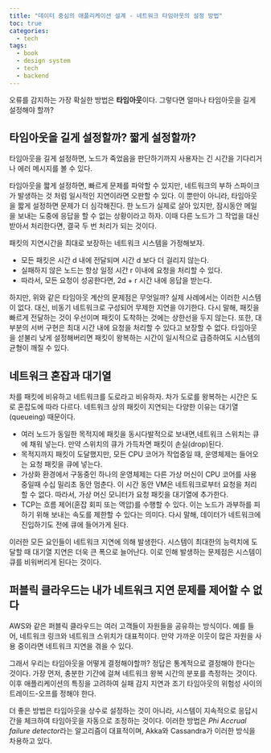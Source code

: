 ```yaml
---
title: "데이터 중심의 애플리케이션 설계 - 네트워크 타임아웃의 설정 방법"
toc: true
categories:
  - tech
tags:
  - book
  - design system
  - tech
  - backend
---
```


오류를 감지하는 가장 확실한 방법은 **타임아웃**이다.
그렇다면 얼마나 타임아웃을 길게 설정해야 할까?

## 타임아웃을 길게 설정할까? 짧게 설정할까?

타임아웃을 길게 설정하면, 노드가 죽었음을 판단하기까지 사용자는 긴 시간을 기다리거나 에러 메시지를 볼 수 있다.

타임아웃을 짧게 설정하면, 빠르게 문제를 파악할 수 있지만, 네트워크의 부하 스파이크가 발생하는 것 처럼 일시적인 지연이라면 오판할 수 있다.
이 뿐만이 아니라, 타임아웃을 짧게 설정하면 문제가 더 심각해진다.
한 노드가 실제로 살아 있지만, 잠시동안 메일을 보내는 도중에 응답을 할 수 없는 상황이라고 하자.
이때 다른 노드가 그 작업을 대신 받아서 처리한다면, 결국 두 번 처리가 되는 것이다.

패킷의 지연시간을 최대로 보장하는 네트워크 시스템을 가정해보자.

- 모든 패킷은 시간 d 내에 전달되며 시간 d 보다 더 걸리지 않는다.
- 실패하지 않은 노드는 항상 일정 시간 r 이내에 요청을 처리할 수 있다.
- 따라서, 모든 요청이 성공한다면, 2d + r 시간 내에 응답을 받는다.

하지만, 위와 같은 타임아웃 계산의 문제점은 무엇일까?
실제 사례에서는 이러한 시스템이 없다. 대신, 비동기 네트워크로 구성되어 무제한 지연을 야기한다.
다시 말해, 패킷을 빠르게 전달하는 것이 우선이며 패킷이 도착하는 것에는 상한선을 두지 않는다.
또한, 대부분의 서버 구현은 최대 시간 내에 요청을 처리할 수 있다고 보장할 수 없다.
타임아웃을 섣불리 낮게 설정해버리면 패킷이 왕복하는 시간이 일시적으로 급증하여도 시스템의 균형이 깨질 수 있다.

## 네트워크 혼잡과 대기열

차를 패킷에 비유하고 네트워크를 도로라고 비유하자.
차가 도로를 왕복하는 시간은 도로 혼잡도에 따라 다르다.
네트워크 상의 패킷이 지연되는 다양한 이유는 대기열(queueing) 때문이다.

- 여러 노드가 동일한 목적지에 패킷을 동시다발적으로 보내면,네트워크 스위치는 큐에 채워 넣는다. 만약 스위치의 큐가 가득차면 패킷이 손실(drop)된다.
- 목적지까지 패킷이 도달했지만, 모든 CPU 코어가 작업중일 때, 운영체제는 들어오는 요청 패킷을 큐에 넣는다.
- 가상화 환경에서 구동중인 하나의 운영체제는 다른 가상 머신이 CPU 코어를 사용 중일때 수십 밀리초 동안 멈춘다. 이 시간 동안 VM은 네트워크로부터 요청을 처리할 수 없다. 따라서, 가상 머신 모니터가 요청 패킷을 대기열에 추가한다.
- TCP는 흐름 제어(혼잡 회피 또는 역압)를 수행할 수 있다. 이는 노드가 과부하를 피하기 위해 보내는 속도를 제한할 수 있다는 의미다. 다시 말해, 데이터가 네트워크에 진입하기도 전에 큐에 들어가게 된다.

이러한 모든 요인들이 네트워크 지연에 의해 발생한다.
시스템이 최대한의 능력치에 도달할 때 대기열 지연은 더욱 큰 폭으로 늘어난다.
이로 인해 발생하는 문제점은 시스템이 큐를 비워버리게 된다는 것이다.

## 퍼블릭 클라우드는 내가 네트워크 지연 문제를 제어할 수 없다

AWS와 같은 퍼블릭 클라우드는 여러 고객들이 자원들을 공유하는 방식이다.
예를 들어, 네트워크 링크와 네트워크 스위치가 대표적이다.
만약 가까운 이웃이 많은 자원을 사용 중이라면 네트워크 지연을 겪을 수 있다.

그래서 우리는 타임아웃을 어떻게 결정해야할까? 정답은 통계적으로 결정해야 한다는 것이다.
가장 먼저, 충분한 기간에 걸쳐 네트워크 왕복 시간의 분포를 측정하는 것이다.
이후 애플리케이션의 특징을 고려하여 실패 감지 지연과 조기 타임아웃의 위험성 사이의 트레이드-오프를 정해야 한다.

더 좋은 방법은 타임아웃을 상수로 설정하는 것이 아니라, 시스템이 지속적으로 응답시간을 체크하여 타임아웃을 자동으로 조정하는 것이다.
이러한 방법은 *Phi Accrual failure detector*라는 알고리즘이 대표적이며, Akka와 Cassandra가 이러한 방식을 차용하고 있다.
